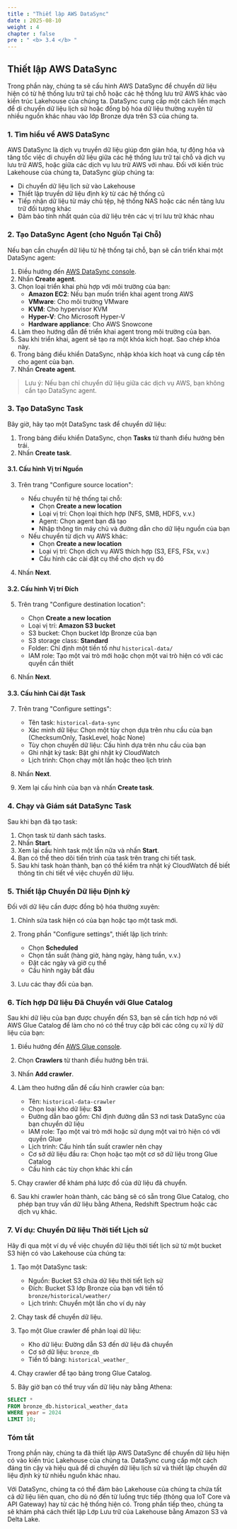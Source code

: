 ```yaml
---
title : "Thiết lập AWS DataSync"
date : 2025-08-10
weight : 4
chapter : false
pre : " <b> 3.4 </b> "
---
```


## Thiết lập AWS DataSync

Trong phần này, chúng ta sẽ cấu hình AWS DataSync để chuyển dữ liệu hiện có từ hệ thống lưu trữ tại chỗ hoặc các hệ thống lưu trữ AWS khác vào kiến trúc Lakehouse của chúng ta. DataSync cung cấp một cách liền mạch để di chuyển dữ liệu lịch sử hoặc đồng bộ hóa dữ liệu thường xuyên từ nhiều nguồn khác nhau vào lớp Bronze dựa trên S3 của chúng ta.

### 1. Tìm hiểu về AWS DataSync

AWS DataSync là dịch vụ truyền dữ liệu giúp đơn giản hóa, tự động hóa và tăng tốc việc di chuyển dữ liệu giữa các hệ thống lưu trữ tại chỗ và dịch vụ lưu trữ AWS, hoặc giữa các dịch vụ lưu trữ AWS với nhau. Đối với kiến trúc Lakehouse của chúng ta, DataSync giúp chúng ta:

- Di chuyển dữ liệu lịch sử vào Lakehouse
- Thiết lập truyền dữ liệu định kỳ từ các hệ thống cũ
- Tiếp nhận dữ liệu từ máy chủ tệp, hệ thống NAS hoặc các nền tảng lưu trữ đối tượng khác
- Đảm bảo tính nhất quán của dữ liệu trên các vị trí lưu trữ khác nhau

### 2. Tạo DataSync Agent (cho Nguồn Tại Chỗ)

Nếu bạn cần chuyển dữ liệu từ hệ thống tại chỗ, bạn sẽ cần triển khai một DataSync agent:

1. Điều hướng đến [AWS DataSync console](https://console.aws.amazon.com/datasync/).
2. Nhấn **Create agent**.
3. Chọn loại triển khai phù hợp với môi trường của bạn:
   - **Amazon EC2**: Nếu bạn muốn triển khai agent trong AWS
   - **VMware**: Cho môi trường VMware
   - **KVM**: Cho hypervisor KVM
   - **Hyper-V**: Cho Microsoft Hyper-V
   - **Hardware appliance**: Cho AWS Snowcone
4. Làm theo hướng dẫn để triển khai agent trong môi trường của bạn.
5. Sau khi triển khai, agent sẽ tạo ra một khóa kích hoạt. Sao chép khóa này.
6. Trong bảng điều khiển DataSync, nhập khóa kích hoạt và cung cấp tên cho agent của bạn.
7. Nhấn **Create agent**.

> Lưu ý: Nếu bạn chỉ chuyển dữ liệu giữa các dịch vụ AWS, bạn không cần tạo DataSync agent.

### 3. Tạo DataSync Task

Bây giờ, hãy tạo một DataSync task để chuyển dữ liệu:

1. Trong bảng điều khiển DataSync, chọn **Tasks** từ thanh điều hướng bên trái.
2. Nhấn **Create task**.

#### 3.1. Cấu hình Vị trí Nguồn

3. Trên trang "Configure source location":
   - Nếu chuyển từ hệ thống tại chỗ:
     - Chọn **Create a new location**
     - Loại vị trí: Chọn loại thích hợp (NFS, SMB, HDFS, v.v.)
     - Agent: Chọn agent bạn đã tạo
     - Nhập thông tin máy chủ và đường dẫn cho dữ liệu nguồn của bạn
   - Nếu chuyển từ dịch vụ AWS khác:
     - Chọn **Create a new location**
     - Loại vị trí: Chọn dịch vụ AWS thích hợp (S3, EFS, FSx, v.v.)
     - Cấu hình các cài đặt cụ thể cho dịch vụ đó

4. Nhấn **Next**.

#### 3.2. Cấu hình Vị trí Đích

5. Trên trang "Configure destination location":
   - Chọn **Create a new location**
   - Loại vị trí: **Amazon S3 bucket**
   - S3 bucket: Chọn bucket lớp Bronze của bạn
   - S3 storage class: **Standard**
   - Folder: Chỉ định một tiền tố như `historical-data/`
   - IAM role: Tạo một vai trò mới hoặc chọn một vai trò hiện có với các quyền cần thiết

6. Nhấn **Next**.

#### 3.3. Cấu hình Cài đặt Task

7. Trên trang "Configure settings":
   - Tên task: `historical-data-sync`
   - Xác minh dữ liệu: Chọn một tùy chọn dựa trên nhu cầu của bạn (ChecksumOnly, TaskLevel, hoặc None)
   - Tùy chọn chuyển dữ liệu: Cấu hình dựa trên nhu cầu của bạn
   - Ghi nhật ký task: Bật ghi nhật ký CloudWatch
   - Lịch trình: Chọn chạy một lần hoặc theo lịch trình

8. Nhấn **Next**.

9. Xem lại cấu hình của bạn và nhấn **Create task**.

### 4. Chạy và Giám sát DataSync Task

Sau khi bạn đã tạo task:

1. Chọn task từ danh sách tasks.
2. Nhấn **Start**.
3. Xem lại cấu hình task một lần nữa và nhấn **Start**.
4. Bạn có thể theo dõi tiến trình của task trên trang chi tiết task.
5. Sau khi task hoàn thành, bạn có thể kiểm tra nhật ký CloudWatch để biết thông tin chi tiết về việc chuyển dữ liệu.

### 5. Thiết lập Chuyển Dữ liệu Định kỳ

Đối với dữ liệu cần được đồng bộ hóa thường xuyên:

1. Chỉnh sửa task hiện có của bạn hoặc tạo một task mới.
2. Trong phần "Configure settings", thiết lập lịch trình:
   - Chọn **Scheduled**
   - Chọn tần suất (hàng giờ, hàng ngày, hàng tuần, v.v.)
   - Đặt các ngày và giờ cụ thể
   - Cấu hình ngày bắt đầu

3. Lưu các thay đổi của bạn.

### 6. Tích hợp Dữ liệu Đã Chuyển với Glue Catalog

Sau khi dữ liệu của bạn được chuyển đến S3, bạn sẽ cần tích hợp nó với AWS Glue Catalog để làm cho nó có thể truy cập bởi các công cụ xử lý dữ liệu của bạn:

1. Điều hướng đến [AWS Glue console](https://console.aws.amazon.com/glue/).
2. Chọn **Crawlers** từ thanh điều hướng bên trái.
3. Nhấn **Add crawler**.
4. Làm theo hướng dẫn để cấu hình crawler của bạn:
   - Tên: `historical-data-crawler`
   - Chọn loại kho dữ liệu: **S3**
   - Đường dẫn bao gồm: Chỉ định đường dẫn S3 nơi task DataSync của bạn chuyển dữ liệu
   - IAM role: Tạo một vai trò mới hoặc sử dụng một vai trò hiện có với quyền Glue
   - Lịch trình: Cấu hình tần suất crawler nên chạy
   - Cơ sở dữ liệu đầu ra: Chọn hoặc tạo một cơ sở dữ liệu trong Glue Catalog
   - Cấu hình các tùy chọn khác khi cần

5. Chạy crawler để khám phá lược đồ của dữ liệu đã chuyển.
6. Sau khi crawler hoàn thành, các bảng sẽ có sẵn trong Glue Catalog, cho phép bạn truy vấn dữ liệu bằng Athena, Redshift Spectrum hoặc các dịch vụ khác.

### 7. Ví dụ: Chuyển Dữ liệu Thời tiết Lịch sử

Hãy đi qua một ví dụ về việc chuyển dữ liệu thời tiết lịch sử từ một bucket S3 hiện có vào Lakehouse của chúng ta:

1. Tạo một DataSync task:
   - Nguồn: Bucket S3 chứa dữ liệu thời tiết lịch sử
   - Đích: Bucket S3 lớp Bronze của bạn với tiền tố `bronze/historical/weather/`
   - Lịch trình: Chuyển một lần cho ví dụ này

2. Chạy task để chuyển dữ liệu.

3. Tạo một Glue crawler để phân loại dữ liệu:
   - Kho dữ liệu: Đường dẫn S3 đến dữ liệu đã chuyển
   - Cơ sở dữ liệu: `bronze_db`
   - Tiền tố bảng: `historical_weather_`

4. Chạy crawler để tạo bảng trong Glue Catalog.

5. Bây giờ bạn có thể truy vấn dữ liệu này bằng Athena:

```sql
SELECT * 
FROM bronze_db.historical_weather_data
WHERE year = 2024
LIMIT 10;
```

### Tóm tắt

Trong phần này, chúng ta đã thiết lập AWS DataSync để chuyển dữ liệu hiện có vào kiến trúc Lakehouse của chúng ta. DataSync cung cấp một cách đáng tin cậy và hiệu quả để di chuyển dữ liệu lịch sử và thiết lập chuyển dữ liệu định kỳ từ nhiều nguồn khác nhau.

Với DataSync, chúng ta có thể đảm bảo Lakehouse của chúng ta chứa tất cả dữ liệu liên quan, cho dù nó đến từ luồng trực tiếp (thông qua IoT Core và API Gateway) hay từ các hệ thống hiện có. Trong phần tiếp theo, chúng ta sẽ khám phá cách thiết lập Lớp Lưu trữ của Lakehouse bằng Amazon S3 và Delta Lake.
